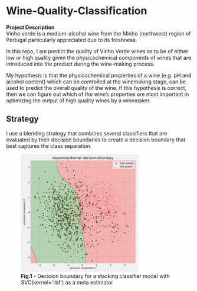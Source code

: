 # Wine-Quality-Classification

**Project Description**  
Vinho verde is a medium-alcohol wine from the Minho (northwest) region of Portugal particularly appreciated due to its freshness.

In this repo, I am predict the quality of Vinho Verde wines as to be of either low or high quality given the physicochemical components of wines that are introduced into the product during the wine-making process.  

My hypothesis is that the physicochemical properties of a wine (e.g. pH and alcohol content) which can be controlled at the winemaking stage, can be used to predict the overall quality of the wine. If this hypothesis is correct, then we can figure out which of the wine’s properties are most important in optimizing the output of high quality wines by a winemaker.

## Strategy
I use a blending strategy that combines several classifiers that are evaluated by their decision boundaries to create a decision boundary that best captures the class separation. 

<figure>
<img src="https://github.com/Pooret/Wine-Quality-Classification/blob/main/images/white_wine_results/SVC%20decision%20boundary%20(final%20est).png" alt="drawing" style="width:75%">
  
  <figcaption alighn = 'center'><b>Fig.1</b> - Decicion boundary for a stacking classifier model with SVC(kernel='rbf') as a meta estimator</figcaption>
  
  </figure>
